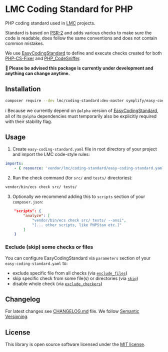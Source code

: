 # LMC Coding Standard for PHP

PHP coding standard used in [LMC](https://www.lmc.eu/en/) projects.

Standard is based on [PSR-2](https://www.php-fig.org/psr/psr-2/) and adds various checks to make sure the code is readable,
does follow the same conventions and does not contain common mistakes.

We use [EasyCodingStandard] to define and execute checks created for both [PHP-CS-Fixer] and [PHP_CodeSniffer].

**🚧 Please be advised this package is currently under development and anything can change anytime.**

## Installation

```bash
composer require --dev lmc/coding-standard:dev-master symplify/easy-coding-standard:^4.0@alpha symplify/coding-standard:^4.0@alpha symplify/package-builder:^4.0@alpha symplify/token-runner:^4.0@alpha symplify/better-reflection-docblock:^4.0@alpha
```

ℹ️ Because we currently depend on `@alpha` version of [EasyCodingStandard], all of its `@alpha` dependencies must temporarily
also be explicitly required with their stability flag.

## Usage

1. Create `easy-coding-standard.yaml` file in root directory of your project and import the LMC code-style rules:

```yaml
imports:
    - { resource: 'vendor/lmc/coding-standard/easy-coding-standard.yaml' }
```

2. Run the check command (for `src/` and `tests/` directories):

```bash
vendor/bin/ecs check src/ tests/
```

3. Optionally we recommend adding this to `scripts` section of your `composer.json`:

```json
    "scripts": {
        "analyze": [
            "vendor/bin/ecs check src/ tests/ --ansi",
            "[... other scripts, like PHPStan etc.]"
        ]
    }
```

### Exclude (skip) some checks or files

You can configure EasyCodingStandard via `parameters` section of your `easy-coding-standard.yaml` to:
 - exclude specific file from all checks (via [`exclude_files`](https://github.com/Symplify/EasyCodingStandard#ignore-what-you-cant-fix))
 - skip specific check from some file(s) or directories (via [`skip`](https://github.com/Symplify/EasyCodingStandard#ignore-what-you-cant-fix))
 - disable whole check (via [`exclude_checkers`](https://github.com/Symplify/EasyCodingStandard#exclude-checkers))


## Changelog
For latest changes see [CHANGELOG.md](CHANGELOG.md) file. We follow [Semantic Versioning](http://semver.org/).

## License
This library is open source software licensed under the [MIT license](LICENCE.md).

[PHP-CS-Fixer]: https://github.com/FriendsOfPHP/PHP-CS-Fixer
[PHP_CodeSniffer]: https://github.com/squizlabs/PHP_CodeSniffer
[EasyCodingStandard]: https://github.com/Symplify/EasyCodingStandard
[easy-coding-standard.yml]: https://github.com/lmc-eu/php-coding-standard/blob/master/easy-coding-standard.yml
